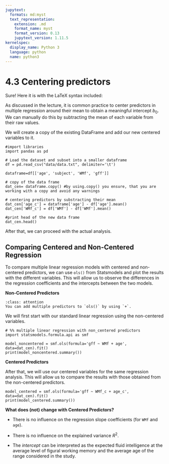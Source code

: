 ```yaml
---
jupytext:
  formats: md:myst
  text_representation:
    extension: .md
    format_name: myst
    format_version: 0.13
    jupytext_version: 1.11.5
kernelspec:
  display_name: Python 3
  language: python
  name: python3
---
```


# 4.3 Centering predictors
Sure! Here it is with the LaTeX syntax included:

As discussed in the lecture, it is common practice to center predictors in multiple regression around their mean to obtain a meaningful intercept $b_0$. We can manually do this by subtracting the mean of each variable from their raw values.

We will create a copy of the existing DataFrame and add our new centered variables to it.
```{code-cell}
#import libraries
import pandas as pd

# Load the dataset and subset into a smaller dataframe
df = pd.read_csv("data/data.txt", delimiter='\t')

dataframe=df[['age', 'subject', 'WMf', 'gff']]

# copy of the data frame
dat_cen= dataframe.copy() #by using.copy() you ensure, that you are working with a copy and avoid any warnings 

# centering predictors by substracting their mean
dat_cen['age_c'] = dataframe['age'] - df['age'].mean()
dat_cen['WMf_c'] = df['WMf'] - df['WMf'].mean()

#print head of the new data frame
dat_cen.head()
```
After that, we can proceed with the actual analysis.

## Comparing Centered and Non-Centered Regression

To compare multiple linear regression models with centered and non-centered predictors, we can use `ols()` from Statsmodels and plot the results with the different variables. This will allow us to observe the differences in the regression coefficients and the intercepts between the two models.

**Non-Centered Predictors**
```{admonition} Remember:
:class: attention
You can add multiple predictors to `ols()` by using `+`.
```
We will first start with our standard linear regression using the non-centered variables.

```{code-cell}
# %% multiple linear regression with non_centered predictors
import statsmodels.formula.api as smf

model_noncentered = smf.ols(formula='gff ~ WMf + age', data=dat_cen).fit()
print(model_noncentered.summary())
```
**Centered Predictors** 

After that, we will use our centered variables for the same regression analysis. This will allow us to compare the results with those obtained from the non-centered predictors.

```{code-cell}
model_centered = smf.ols(formula='gff ~ WMf_c + age_c', data=dat_cen).fit()
print(model_centered.summary())
```
**What does (not) change with Centered Predictors?**
- There is no influence on the regression slope coefficients (for `WMf` and `age`).
- There is no influence on the explained variance  $R^2$.

- The _intercept_ can be interpreted as the expected fluid intelligence at the average level of figural working memory and the average age of the range considered in the study.
